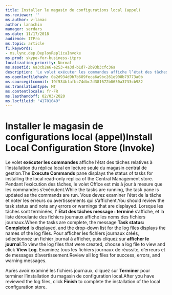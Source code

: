 ```yaml
---
title: Installer le magasin de configurations local (appel)
ms.reviewer: ''
ms.author: v-lanac
author: lanachin
manager: serdars
ms.date: 11/17/2018
audience: ITPro
ms.topic: article
f1.keywords:
- ms.lync.dep.DeployReplicaInvoke
ms.prod: skype-for-business-itpro
localization_priority: Normal
ms.assetid: 6a3cb2e6-e253-4a3d-b1d7-2b93b3cfc36a
description: 'Le volet exécuter les commandes affiche l’état des tâches relatives à l’installation du réplica local en lecture seule du magasin central de gestion. Pendant l’exécution des tâches, le volet Office est mis à jour à mesure que les commandes s’exécutent. Vous devez examiner l’état de la tâche et noter les erreurs ou avertissements qui s’affichent. Lorsque les tâches sont terminées, l’état des tâches message : terminé s’affiche, et la liste déroulante des fichiers journaux affiche les noms des fichiers journaux. Pour afficher les fichiers journaux créés, sélectionnez un fichier journal à afficher, puis cliquez sur Afficher le journal. Examinez tous les fichiers journaux de réussite, d’erreurs et de messages d’avertissement.'
ms.openlocfilehash: 0a2d934d9b7b689feca6a9bc261e908b79773a0b
ms.sourcegitcommit: 19f534bfafbc74dbc2d381672b0650a3733cb982
ms.translationtype: MT
ms.contentlocale: fr-FR
ms.lasthandoff: 02/03/2020
ms.locfileid: "41701049"
---
```

# <a name="install-local-configuration-store-invoke"></a><span data-ttu-id="e446c-108">Installer le magasin de configurations local (appel)</span><span class="sxs-lookup"><span data-stu-id="e446c-108">Install Local Configuration Store (Invoke)</span></span>
 
<span data-ttu-id="e446c-109">Le volet **exécuter les commandes** affiche l’état des tâches relatives à l’installation du réplica local en lecture seule du magasin central de gestion.</span><span class="sxs-lookup"><span data-stu-id="e446c-109">The **Execute Commands** pane displays the status of tasks for installing the local read-only replica of the Central Management store.</span></span> <span data-ttu-id="e446c-110">Pendant l’exécution des tâches, le volet Office est mis à jour à mesure que les commandes s’exécutent.</span><span class="sxs-lookup"><span data-stu-id="e446c-110">While the tasks are running, the task pane is updated as the commands are run.</span></span> <span data-ttu-id="e446c-111">Vous devez examiner l’état de la tâche et noter les erreurs ou avertissements qui s’affichent.</span><span class="sxs-lookup"><span data-stu-id="e446c-111">You should review the task status and note any errors or warnings that are displayed.</span></span> <span data-ttu-id="e446c-112">Lorsque les tâches sont terminées, l' **État des tâches message : terminé** s’affiche, et la liste déroulante des fichiers journaux affiche les noms des fichiers journaux.</span><span class="sxs-lookup"><span data-stu-id="e446c-112">When the tasks are complete, the message **Task status: Completed** is displayed, and the drop-down list for the log files displays the names of the log files.</span></span> <span data-ttu-id="e446c-113">Pour afficher les fichiers journaux créés, sélectionnez un fichier journal à afficher, puis cliquez sur **afficher le journal**.</span><span class="sxs-lookup"><span data-stu-id="e446c-113">To view the log files that were created, choose a log file to view and click **View Log**.</span></span> <span data-ttu-id="e446c-114">Examinez tous les fichiers journaux de réussite, d’erreurs et de messages d’avertissement.</span><span class="sxs-lookup"><span data-stu-id="e446c-114">Review all log files for success, errors, and warning messages.</span></span>
  
<span data-ttu-id="e446c-115">Après avoir examiné les fichiers journaux, cliquez sur **Terminer** pour terminer l’installation du magasin de configuration local.</span><span class="sxs-lookup"><span data-stu-id="e446c-115">After you have reviewed the log files, click **Finish** to complete the installation of the local configuration store.</span></span>
  

